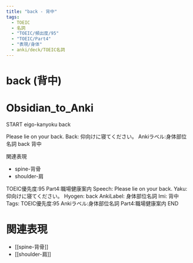 ```yaml
---
title: "back - 背中"
tags:
  - TOEIC
  - 名詞
  - "TOEIC/頻出度/95"
  - "TOEIC/Part4"
  - "表現/身体"
  - anki/deck/TOEIC名詞
---
```


# back (背中)

# Obsidian_to_Anki
START
eigo-kanyoku
back

Please lie on your back.
Back:
仰向けに寝てください。
Ankiラベル:身体部位名詞
back
背中

関連表現
- spine-背骨
- shoulder-肩

TOEIC優先度:95
Part4:職場健康案内
Speech: Please lie on your back.
Yaku: 仰向けに寝てください。
Hyogen: back
AnkiLabel: 身体部位名詞
Imi: 背中
Tags: TOEIC優先度:95 Ankiラベル:身体部位名詞 Part4:職場健康案内
END

# 関連表現
- [[spine-背骨]]
- [[shoulder-肩]]

